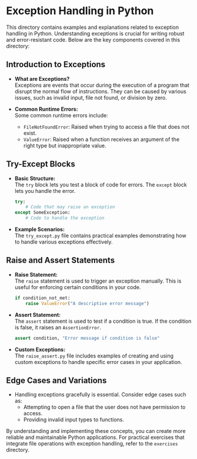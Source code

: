# Exception Handling in Python

This directory contains examples and explanations related to exception handling in Python. Understanding exceptions is crucial for writing robust and error-resistant code. Below are the key components covered in this directory:

## Introduction to Exceptions

- **What are Exceptions?**  
  Exceptions are events that occur during the execution of a program that disrupt the normal flow of instructions. They can be caused by various issues, such as invalid input, file not found, or division by zero.

- **Common Runtime Errors:**  
  Some common runtime errors include:
  - `FileNotFoundError`: Raised when trying to access a file that does not exist.
  - `ValueError`: Raised when a function receives an argument of the right type but inappropriate value.

## Try-Except Blocks

- **Basic Structure:**  
  The `try` block lets you test a block of code for errors. The `except` block lets you handle the error.

  ```python
  try:
      # Code that may raise an exception
  except SomeException:
      # Code to handle the exception
  ```

- **Example Scenarios:**  
  The `try_except.py` file contains practical examples demonstrating how to handle various exceptions effectively.

## Raise and Assert Statements

- **Raise Statement:**  
  The `raise` statement is used to trigger an exception manually. This is useful for enforcing certain conditions in your code.

  ```python
  if condition_not_met:
      raise ValueError("A descriptive error message")
  ```

- **Assert Statement:**  
  The `assert` statement is used to test if a condition is true. If the condition is false, it raises an `AssertionError`.

  ```python
  assert condition, "Error message if condition is false"
  ```

- **Custom Exceptions:**  
  The `raise_assert.py` file includes examples of creating and using custom exceptions to handle specific error cases in your application.

## Edge Cases and Variations

- Handling exceptions gracefully is essential. Consider edge cases such as:
  - Attempting to open a file that the user does not have permission to access.
  - Providing invalid input types to functions.

By understanding and implementing these concepts, you can create more reliable and maintainable Python applications. For practical exercises that integrate file operations with exception handling, refer to the `exercises` directory.